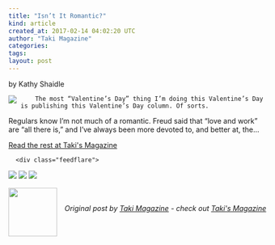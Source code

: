 ```yaml
---
title: "Isn’t It Romantic?"
kind: article
created_at: 2017-02-14 04:02:20 UTC
author: "Taki Magazine"
categories: 
tags: 
layout: post
---
```

by Kathy Shaidle<br>
	  

<img src="http://takimag.com/images/uploads/bigstock-Pop-Art-Kissing-Couple-Love-Po-89510498.jpg" style="float:left;margin-right:8px;">
	






	
		The most “Valentine’s Day” thing I’m doing this Valentine’s Day is publishing this Valentine’s Day column. Of sorts.

Regulars know I’m not much of a romantic. Freud said that “love and work” are “all there is,” and I’ve always been more devoted to, and better at, the...
	<p><a href="http://takimag.com/article/isnt_it_romantic_kathy_shaidle">Read the rest at Taki's Magazine</a></p>
						
	  
	  
	  
	  <div class="feedflare">
<a href="http://feeds.feedburner.com/~ff/takimag?a=VloeMa121xw:AOiOs1e6aSI:yIl2AUoC8zA"><img src="http://feeds.feedburner.com/~ff/takimag?d=yIl2AUoC8zA" border="0"></a> <a href="http://feeds.feedburner.com/~ff/takimag?a=VloeMa121xw:AOiOs1e6aSI:qj6IDK7rITs"><img src="http://feeds.feedburner.com/~ff/takimag?d=qj6IDK7rITs" border="0"></a> <a href="http://feeds.feedburner.com/~ff/takimag?a=VloeMa121xw:AOiOs1e6aSI:gIN9vFwOqvQ"><img src="http://feeds.feedburner.com/~ff/takimag?i=VloeMa121xw:AOiOs1e6aSI:gIN9vFwOqvQ" border="0"></a>
</div><img src="http://feeds.feedburner.com/~r/takimag/~4/VloeMa121xw" height="1" width="1" alt=""><div class="author">
  <img src="http://takimag.com/images/global/taki_tm_v2.png" style="width: 96px; height: 96;">
  <span style="position: absolute; padding: 32px 15px;">
    <i>Original post by <a href="http://twitter.com/takimag">Taki Magazine</a> - check out <a href="http://takimag.com/article/">Taki&#39;s Magazine</a></i>
  </span>
</div>

